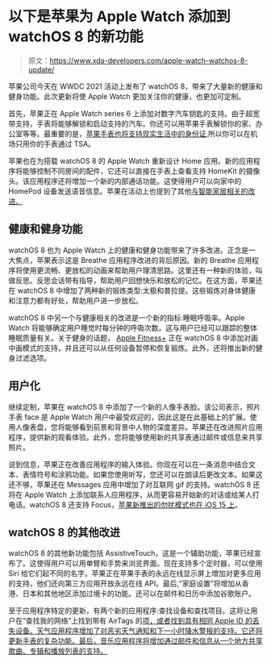 # 以下是苹果为 Apple Watch 添加到 watchOS 8 的新功能

> 原文：<https://www.xda-developers.com/apple-watch-watchos-8-update/>

苹果公司今天在 WWDC 2021 活动上发布了 watchOS 8，带来了大量新的健康和健身功能。此次更新将使 Apple Watch 更加关注你的健康，也更加可定制。

首先，苹果正在 Apple Watch series 6 上添加对数字汽车钥匙的支持。由于超宽带支持，手表将能够解锁和启动支持的汽车。你还可以用苹果手表解锁你的家、办公室等等。最重要的是，[苹果手表也将支持现实生活中的身份证](https://www.xda-developers.com/ios-15-id-card-apple-wallet/),所以你可以在机场只用你的手表通过 TSA。

苹果也在为搭载 watchOS 8 的 Apple Watch 重新设计 Home 应用。新的应用程序将能够控制不同房间的配件，它还可以直接在手表上查看支持 HomeKit 的摄像头。该应用程序还将增加一个新的内部通话功能。这使得用户可以向家中的 HomePod 设备发送语音信息。苹果在活动上也提到了其他[与智能家居相关的改进。](https://www.xda-developers.com/apples-smart-home-vision-cohesive-interconnected/)

## 健康和健身功能

watchOS 8 也为 Apple Watch 上的健康和健身功能带来了许多改进。正念是一大焦点，苹果表示这是 Breathe 应用程序改进的背后原因。新的 Breathe 应用程序将使用更流畅、更放松的动画来帮助用户理清思路。这里还有一种新的体验，叫做反思。反思会话带有指导，帮助用户回想快乐和放松的记忆。在这方面，苹果还在 watchOS 8 中增加了两种新的锻炼类型:太极和普拉提。这些锻炼对身体健康和注意力都有好处，帮助用户进一步放松。

watchOS 8 中另一个与健康相关的改进是一个新的指标:睡眠呼吸率。Apple Watch 将能够确定用户睡觉时每分钟的呼吸次数。这与用户已经可以跟踪的整体睡眠质量有关。关于健身的话题， [Apple Fitness+](https://www.apple.com/apple-fitness-plus/) 正在 watchOS 8 中添加对画中画模式的支持，并且还可以从任何设备暂停和恢复锻炼。此外，还将推出新的健身过滤选项。

## 用户化

继续定制，苹果在 watchOS 8 中添加了一个新的人像手表脸。该公司表示，照片手表 face 是 Apple Watch 用户中最受欢迎的，因此这是在此基础上的扩展。使用人像表盘，您将能够看到前景和背景中人物的深度差异。苹果还在改进照片应用程序，提供新的观看体验。此外，您将能够使用新的共享表通过邮件或信息来共享照片。

说到信息，苹果正在改善应用程序的输入体验。你现在可以在一条消息中结合文本、表情符号和涂鸦功能。如果您使用听写，您还可以在朗读后更改文本。如果这还不够，苹果还在 Messages 应用中增加了对互联网 gif 的支持。watchOS 8 还将在 Apple Watch 上添加联系人应用程序，从而更容易开始新的对话或给某人打电话。watchOS 8 还支持 Focus，[苹果新推出的勿扰模式也在 iOS 15 上](https://www.xda-developers.com/ios-15-notifications-better-android/)。

## watchOS 8 的其他改进

watchOS 8 的其他新功能包括 AssistiveTouch，这是一个辅助功能，苹果已经宣布了。这使得用户可以用单臂和手势来浏览界面。现在支持多个定时器，可以使用 Siri 给它们起不同的名字。苹果正在苹果手表的永远在线显示屏上增加对更多应用的支持，他们还向第三方应用开放永远在线 API。最后,“家庭设置”将增加从香港、日本和其他地区添加过境卡的功能。还可以在邮件和日历中添加谷歌账户。

至于应用程序特定的更新，有两个新的应用程序:查找设备和查找项目。这将让用户在“查找我的网络”上找到带有 AirTags 的[项，或者找到具有相同 Apple ID 的丢失设备。天气应用程序增加了对恶劣天气通知和下一小时降水警报的支持。它还将更新手表的复杂功能。最后，音乐应用程序将增加通过邮件和信息从一个地方共享歌曲、专辑和播放列表的支持。](https://www.apple.com/airtag/)